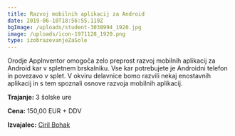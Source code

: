 ```yaml
---
title: Razvoj mobilnih aplikacij za Android
date: 2019-06-10T18:56:55.119Z
bgImage: /uploads/student-3038994_1920.jpg
image: /uploads/icon-1971128_1920.png
type: izobrazevanjeZaSole
---
```

Orodje AppInventor omogoča zelo preprost razvoj mobilnih aplikacij za Android kar v spletnem brskalniku. Vse kar potrebujete je Androidni telefon in povezavo v splet. V okviru delavnice bomo razvili nekaj enostavnih aplikacij in s tem spoznali osnove razvoja mobilnih aplikacij.

**Trajanje:** 3 šolske ure

**Cena:** 150,00 EUR + DDV

**Izvajalec:** [Ciril Bohak](/izvajalci/ciril-bohak/)
